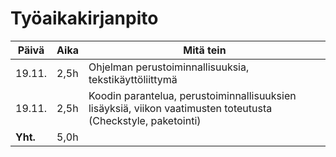 # Työaikakirjanpito

**Päivä** | **Aika** | **Mitä tein** 
------------ | ------------- | -------------
19.11. | 2,5h | Ohjelman perustoiminnallisuuksia, tekstikäyttöliittymä
19.11. | 2,5h | Koodin parantelua, perustoiminnallisuuksien lisäyksiä, viikon vaatimusten toteutusta (Checkstyle, paketointi)
**Yht.** | 5,0h |
